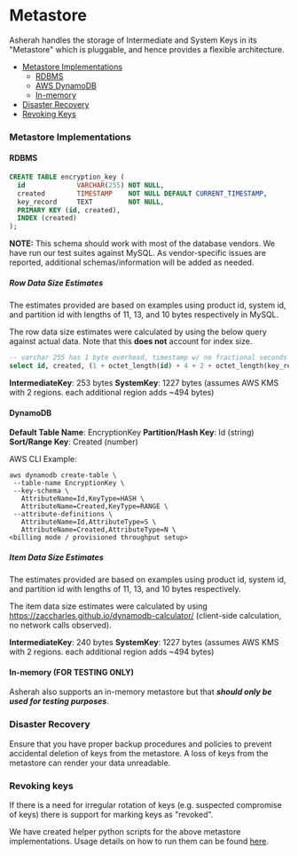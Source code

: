 # Metastore
Asherah handles the storage of Intermediate and System Keys in its "Metastore" which is pluggable, and hence provides a flexible architecture.

* [Metastore Implementations](#metastore-implementations)
  * [RDBMS](#rdbms)
  * [AWS DynamoDB](#dynamodb)
  * [In-memory](#in-memory)
* [Disaster Recovery](#disaster-recovery)
* [Revoking Keys](#revoking-keys)

### Metastore Implementations

#### RDBMS
``` sql
CREATE TABLE encryption_key (
  id             VARCHAR(255) NOT NULL,
  created        TIMESTAMP    NOT NULL DEFAULT CURRENT_TIMESTAMP,
  key_record     TEXT         NOT NULL,
  PRIMARY KEY (id, created),
  INDEX (created)
);
```
**NOTE:** This schema should work with most of the database vendors. We have run our test suites against MySQL. As vendor-specific issues are reported, additional schemas/information will be added as needed.

##### Row Data Size Estimates
The estimates provided are based on examples using product id, system id, and partition id with lengths of 11, 13, and 10 bytes respectively in MySQL.

The row data size estimates were calculated by using the below query against actual data. Note that this **does not** account for index size.

``` sql
-- varchar 255 has 1 byte overhead, timestamp w/ no fractional seconds uses 4 bytes, and text has 2 bytes overhead
select id, created, (1 + octet_length(id) + 4 + 2 + octet_length(key_record)) as row_data_size from encryption_key;
```

**IntermediateKey**: 253 bytes
**SystemKey**: 1227 bytes (assumes AWS KMS with 2 regions. each additional region adds ~494 bytes)


#### DynamoDB

**Default Table Name**: EncryptionKey
**Partition/Hash Key**: Id (string)
**Sort/Range Key**: Created (number)

AWS CLI Example:

``` console
aws dynamodb create-table \
 --table-name EncryptionKey \
 --key-schema \
   AttributeName=Id,KeyType=HASH \
   AttributeName=Created,KeyType=RANGE \
 --attribute-definitions \
   AttributeName=Id,AttributeType=S \
   AttributeName=Created,AttributeType=N \
<billing mode / provisioned throughput setup>
```

##### Item Data Size Estimates
The estimates provided are based on examples using product id, system id, and partition id with lengths of 11, 13, and 10 bytes respectively.

The item data size estimates were calculated by using https://zaccharles.github.io/dynamodb-calculator/ (client-side calculation, no network calls observed).

**IntermediateKey**: 240 bytes
**SystemKey**: 1227 bytes (assumes AWS KMS with 2 regions. each additional region adds ~494 bytes)

#### In-memory (FOR TESTING ONLY)
Asherah also supports an in-memory metastore but that ***should only be used for testing purposes***.

### Disaster Recovery

Ensure that you have proper backup procedures and policies to prevent accidental deletion of keys from the metastore.
A loss of keys from the metastore can render your data unreadable.

### Revoking keys

If there is a need for irregular rotation of keys (e.g. suspected compromise of keys) there is support for marking keys
as "revoked".

We have created helper python scripts for the above metastore implementations. Usage details on how to run them can
be found [here](../scripts).
